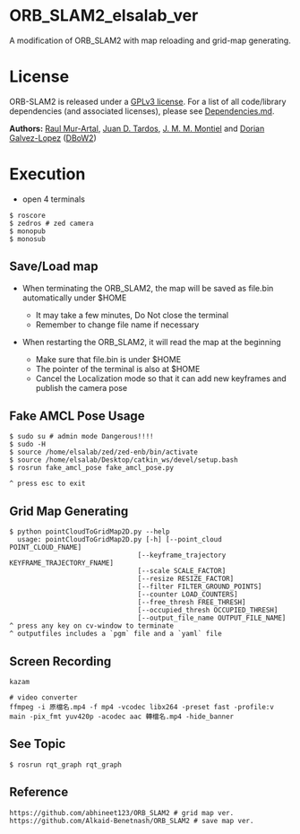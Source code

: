 # ORB_SLAM2_elsalab_ver

A modification of ORB_SLAM2 with map reloading and grid-map generating.

# License

ORB-SLAM2 is released under a [GPLv3 license](https://github.com/raulmur/ORB_SLAM2/blob/master/License-gpl.txt). For a list of all code/library dependencies (and associated licenses), please see [Dependencies.md](https://github.com/raulmur/ORB_SLAM2/blob/master/Dependencies.md).

**Authors:** [Raul Mur-Artal](http://webdiis.unizar.es/~raulmur/), [Juan D. Tardos](http://webdiis.unizar.es/~jdtardos/), [J. M. M. Montiel](http://webdiis.unizar.es/~josemari/) and [Dorian Galvez-Lopez](http://doriangalvez.com/) ([DBoW2](https://github.com/dorian3d/DBoW2))

# Execution

- open 4 terminals

```
$ roscore
$ zedros # zed camera
$ monopub
$ monosub
```



## Save/Load map

- When terminating the ORB_SLAM2, the map will be saved as file.bin  automatically under $HOME

  - It may take a few minutes, Do Not close the terminal
  - Remember to change file name if necessary 

- When restarting the ORB_SLAM2, it will read the map at the beginning

  - Make sure that file.bin is under $HOME
  - The pointer of the terminal is also at $HOME
  - Cancel the Localization mode so that it can add new keyframes and publish the camera pose



## Fake AMCL Pose Usage

```
$ sudo su # admin mode Dangerous!!!!
$ sudo -H
$ source /home/elsalab/zed/zed-enb/bin/activate
$ source /home/elsalab/Desktop/catkin_ws/devel/setup.bash
$ rosrun fake_amcl_pose fake_amcl_pose.py

^ press esc to exit
```



## Grid Map Generating

```
$ python pointCloudToGridMap2D.py --help
  usage: pointCloudToGridMap2D.py [-h] [--point_cloud POINT_CLOUD_FNAME]
                                [--keyframe_trajectory KEYFRAME_TRAJECTORY_FNAME]
                                [--scale SCALE_FACTOR]
                                [--resize RESIZE_FACTOR]
                                [--filter FILTER_GROUND_POINTS]
                                [--counter LOAD_COUNTERS]
                                [--free_thresh FREE_THRESH]
                                [--occupied_thresh OCCUPIED_THRESH]
                                [--output_file_name OUTPUT_FILE_NAME]
^ press any key on cv-window to terminate
^ outputfiles includes a `pgm` file and a `yaml` file
```



## Screen Recording

```
kazam

# video converter 
ffmpeg -i 原檔名.mp4 -f mp4 -vcodec libx264 -preset fast -profile:v main -pix_fmt yuv420p -acodec aac 轉檔名.mp4 -hide_banner

```



## See Topic 

```
$ rosrun rqt_graph rqt_graph
```


## Reference
```
https://github.com/abhineet123/ORB_SLAM2 # grid map ver.
https://github.com/Alkaid-Benetnash/ORB_SLAM2 # save map ver.
```
